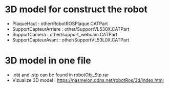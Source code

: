 # 3D model for construct the robot

- PlaqueHaut : other/RobotROSPlaque.CATPart
- SupportCapteurArriere : other/SupportVL530X.CATPart
- SupportCamera : other/support_webcam.CATPart
- SupportCapteurAvant : other/SupportVL53L0X.CATPart

# 3D model in one file

- .obj and .stp can be found in robotObj_Stp.rar
- Vizualize 3D model : https://nasmelon.ddns.net/robotRos/3d/index.html